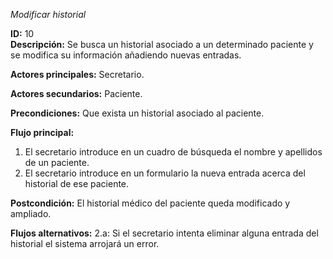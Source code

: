 *Modificar historial*  

**ID:** 10  
**Descripción:** Se busca un historial asociado a un determinado paciente y se modifica su información añadiendo nuevas entradas.  

**Actores principales:** Secretario.  

**Actores secundarios:** Paciente.  

**Precondiciones:** Que exista un historial asociado al paciente.  

**Flujo principal:**  

1. El secretario introduce en un cuadro de búsqueda el nombre y apellidos de un paciente.
2. El secretario introduce en un formulario la nueva entrada acerca del historial de ese paciente. 

**Postcondición:** El historial médico del paciente queda modificado y ampliado.  

**Flujos alternativos:** 
2.a: Si el secretario intenta eliminar alguna entrada del historial el sistema arrojará un error.
